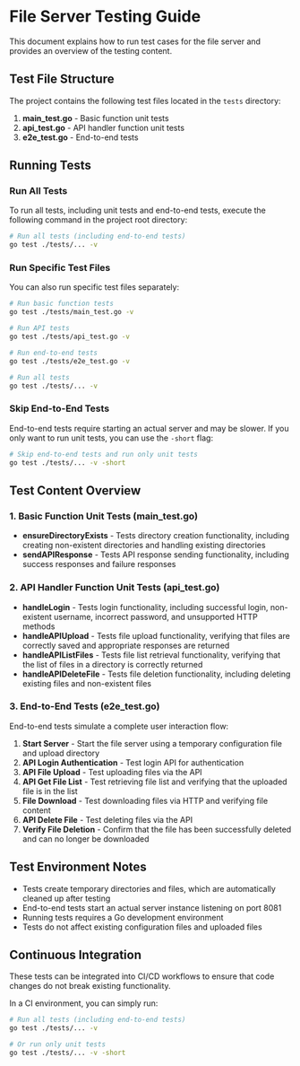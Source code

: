 # File Server Testing Guide

This document explains how to run test cases for the file server and provides an overview of the testing content.

## Test File Structure

The project contains the following test files located in the `tests` directory:

1. **main_test.go** - Basic function unit tests
2. **api_test.go** - API handler function unit tests
3. **e2e_test.go** - End-to-end tests

## Running Tests

### Run All Tests

To run all tests, including unit tests and end-to-end tests, execute the following command in the project root directory:

```bash
# Run all tests (including end-to-end tests)
go test ./tests/... -v
```

### Run Specific Test Files

You can also run specific test files separately:

```bash
# Run basic function tests
go test ./tests/main_test.go -v

# Run API tests
go test ./tests/api_test.go -v

# Run end-to-end tests
go test ./tests/e2e_test.go -v

# Run all tests
go test ./tests/... -v
```

### Skip End-to-End Tests

End-to-end tests require starting an actual server and may be slower. If you only want to run unit tests, you can use the `-short` flag:

```bash
# Skip end-to-end tests and run only unit tests
go test ./tests/... -v -short
```

## Test Content Overview

### 1. Basic Function Unit Tests (main_test.go)

- **ensureDirectoryExists** - Tests directory creation functionality, including creating non-existent directories and handling existing directories
- **sendAPIResponse** - Tests API response sending functionality, including success responses and failure responses

### 2. API Handler Function Unit Tests (api_test.go)

- **handleLogin** - Tests login functionality, including successful login, non-existent username, incorrect password, and unsupported HTTP methods
- **handleAPIUpload** - Tests file upload functionality, verifying that files are correctly saved and appropriate responses are returned
- **handleAPIListFiles** - Tests file list retrieval functionality, verifying that the list of files in a directory is correctly returned
- **handleAPIDeleteFile** - Tests file deletion functionality, including deleting existing files and non-existent files

### 3. End-to-End Tests (e2e_test.go)

End-to-end tests simulate a complete user interaction flow:

1. **Start Server** - Start the file server using a temporary configuration file and upload directory
2. **API Login Authentication** - Test login API for authentication
3. **API File Upload** - Test uploading files via the API
4. **API Get File List** - Test retrieving file list and verifying that the uploaded file is in the list
5. **File Download** - Test downloading files via HTTP and verifying file content
6. **API Delete File** - Test deleting files via the API
7. **Verify File Deletion** - Confirm that the file has been successfully deleted and can no longer be downloaded

## Test Environment Notes

- Tests create temporary directories and files, which are automatically cleaned up after testing
- End-to-end tests start an actual server instance listening on port 8081
- Running tests requires a Go development environment
- Tests do not affect existing configuration files and uploaded files

## Continuous Integration

These tests can be integrated into CI/CD workflows to ensure that code changes do not break existing functionality.

In a CI environment, you can simply run:

```bash
# Run all tests (including end-to-end tests)
go test ./tests/... -v

# Or run only unit tests
go test ./tests/... -v -short
```